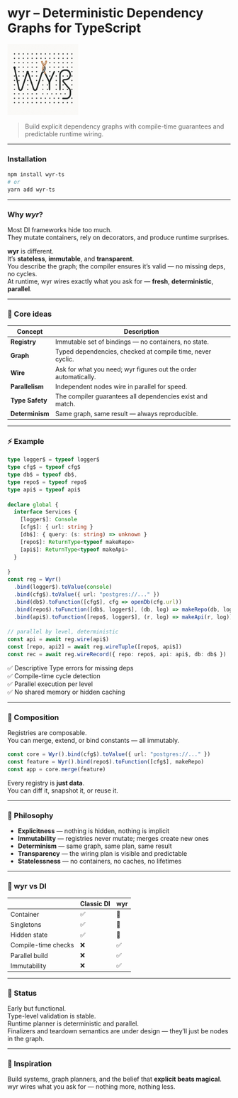 # wyr – Deterministic Dependency Graphs for TypeScript

<img src="./wyr_logo.png" alt="wyr logo" width="160" />

> Build explicit dependency graphs with compile-time guarantees and predictable runtime wiring.

---

### Installation

```bash
npm install wyr-ts
# or
yarn add wyr-ts
```

---

### Why *wyr*?  
Most DI frameworks hide too much.  
They mutate containers, rely on decorators, and produce runtime surprises.  

**wyr** is different.  
It’s **stateless**, **immutable**, and **transparent**.  
You describe the graph; the compiler ensures it’s valid — no missing deps, no cycles.  
At runtime, wyr wires exactly what you ask for — **fresh**, **deterministic**, **parallel**.

---

### 🧠 Core ideas

| Concept | Description |
|----------|--------------|
| **Registry** | Immutable set of bindings — no containers, no state. |
| **Graph** | Typed dependencies, checked at compile time, never cyclic. |
| **Wire** | Ask for what you need; wyr figures out the order automatically. |
| **Parallelism** | Independent nodes wire in parallel for speed. |
| **Type Safety** | The compiler guarantees all dependencies exist and match. |
| **Determinism** | Same graph, same result — always reproducible. |


---

### ⚡ Example

```ts
type logger$ = typeof logger$
type cfg$ = typeof cfg$
type db$ = typeof db$,
type repo$ = typeof repo$
type api$ = typeof api$

declare global {
  interface Services {
    [logger$]: Console
    [cfg$]: { url: string }
    [db$]: { query: (s: string) => unknown }
    [repo$]: ReturnType<typeof makeRepo>
    [api$]: ReturnType<typeof makeApi>
  }

}
const reg = Wyr()
  .bind(logger$).toValue(console)
  .bind(cfg$).toValue({ url: "postgres://..." })
  .bind(db$).toFunction([cfg$], cfg => openDb(cfg.url))
  .bind(repo$).toFunction([db$, logger$], (db, log) => makeRepo(db, log))
  .bind(api$).toFunction([repo$, logger$], (r, log) => makeApi(r, log))

// parallel by level, deterministic
const api = await reg.wire(api$)
const [repo, api2] = await reg.wireTuple([repo$, api$])
const rec = await reg.wireRecord({ repo: repo$, api: api$, db: db$ })
```

✅ Descriptive Type errors for missing deps  
✅ Compile-time cycle detection  
✅ Parallel execution per level  
✅ No shared memory or hidden caching  

---

### 🧩 Composition

Registries are composable.  
You can merge, extend, or bind constants — all immutably.

```ts
const core = Wyr().bind(cfg$).toValue({ url: "postgres://..." })
const feature = Wyr().bind(repo$).toFunction([cfg$], makeRepo)
const app = core.merge(feature)
```

Every registry is **just data**.  
You can diff it, snapshot it, or reuse it.

---

### 🧭 Philosophy

- **Explicitness** — nothing is hidden, nothing is implicit  
- **Immutability** — registries never mutate; merges create new ones  
- **Determinism** — same graph, same plan, same result  
- **Transparency** — the wiring plan is visible and predictable  
- **Statelessness** — no containers, no caches, no lifetimes  

---

### 🧱 wyr vs DI

| | Classic DI | wyr |
|---|---|---|
| Container | ✅ | 🚫 |
| Singletons | ✅ | 🚫 |
| Hidden state | ✅ | 🚫 |
| Compile-time checks | ❌ | ✅ |
| Parallel build | ❌ | ✅ |
| Immutability | ❌ | ✅ |

---

### 🧪 Status  
Early but functional.  
Type-level validation is stable.  
Runtime planner is deterministic and parallel.  
Finalizers and teardown semantics are under design — they’ll just be nodes in the graph.

---

### 💬 Inspiration  
Build systems, graph planners, and the belief that **explicit beats magical**.  
wyr wires what you ask for — nothing more, nothing less.

